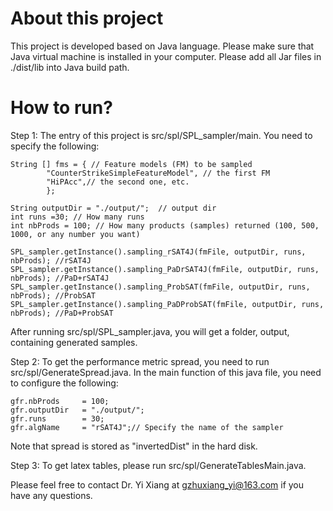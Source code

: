 # About this project
This project is developed based on Java language. Please make sure that Java virtual machine is installed in your computer. Please add all Jar files in ./dist/lib into Java build path.
# How to run?
Step 1: The entry of this project is src/spl/SPL_sampler/main. You need to specify the following:

	String [] fms = { // Feature models (FM) to be sampled
			"CounterStrikeSimpleFeatureModel", // the first FM
			"HiPAcc",// the second one, etc.
			};    	
	 
 	String outputDir = "./output/";  // output dir
  	int runs =30; // How many runs
  	int nbProds = 100; // How many products (samples) returned (100, 500, 1000, or any number you want)

  	SPL_sampler.getInstance().sampling_rSAT4J(fmFile, outputDir, runs, nbProds); //rSAT4J
  	SPL_sampler.getInstance().sampling_PaDrSAT4J(fmFile, outputDir, runs, nbProds); //PaD+rSAT4J 
  	SPL_sampler.getInstance().sampling_ProbSAT(fmFile, outputDir, runs, nbProds); //ProbSAT
  	SPL_sampler.getInstance().sampling_PaDProbSAT(fmFile, outputDir, runs, nbProds); //PaD+ProbSAT

After running src/spl/SPL_sampler.java, you will get a folder, output, containing generated samples.

Step 2: To get the performance metric spread, you need to run src/spl/GenerateSpread.java. In the main function of this java file, you need 
to configure the following:

	gfr.nbProds     = 100;
	gfr.outputDir   = "./output/";  
	gfr.runs        = 30;	
	gfr.algName     = "rSAT4J";// Specify the name of the sampler
	
Note that spread is stored as "invertedDist" in the hard disk.

Step 3: To get latex tables, please run src/spl/GenerateTablesMain.java. 

Please feel free to contact Dr. Yi Xiang at gzhuxiang_yi@163.com if you have any questions. 
